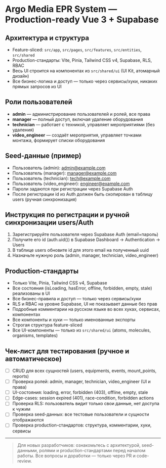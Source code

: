 # Argo Media EPR System — Production-ready Vue 3 + Supabase

## Архитектура и структура
- Feature-sliced: `src/app`, `src/pages`, `src/features`, `src/entities`, `src/shared`
- Production-стандарты: Vite, Pinia, Tailwind CSS v4, Supabase, RLS, RBAC
- Весь UI строится на компонентах из `src/shared/ui` (UI Kit, атомарный дизайн)
- Все бизнес-логика и доступ — только через сервисы/хуки, никаких прямых запросов из UI

## Роли пользователей
- **admin** — администрирование пользователей и ролей, все права
- **manager** — полный доступ, включая удаление оборудования
- **technician** — работает с техникой, управляет мероприятиями (без удаления)
- **video_engineer** — создаёт мероприятия, управляет точками монтажа, формирует списки оборудования

## Seed-данные (пример)
- Пользователь (admin): admin@example.com
- Пользователь (manager): manager@example.com
- Пользователь (technician): tech@example.com
- Пользователь (video_engineer): engineer@example.com
- Пароли задаются при регистрации через Supabase Auth
- После регистрации id из Auth должен быть скопирован в таблицу users (ручная синхронизация)

## Инструкция по регистрации и ручной синхронизации users/Auth
1. Зарегистрируйте пользователя через Supabase Auth (email+пароль)
2. Получите его id (auth.uid()) в Supabase Dashboard → Authentication → Users
3. В таблице users обновите id для этого email на полученный uuid
4. Назначьте нужную роль (admin, manager, technician, video_engineer)

## Production-стандарты
- Только Vite, Pinia, Tailwind CSS v4, Supabase
- Все состояния (isLoading, hasError, offline, forbidden, empty, stale) реализованы в UI
- Все бизнес-правила и доступ — только через сервисы/хуки
- RLS и RBAC на уровне Supabase, UI не показывает данные без прав
- Подробные комментарии на русском языке во всех хуках, сервисах, компонентах
- Все компоненты и хуки — только именованные экспорты
- Строгая структура feature-sliced
- Все UI-компоненты — только из `src/shared/ui` (atoms, molecules, organisms, templates)

## Чек-лист для тестирования (ручное и автоматическое)
- [ ] CRUD для всех сущностей (users, equipments, events, mount_points, reports)
- [ ] Проверка ролей: admin, manager, technician, video_engineer (UI и права)
- [ ] UI-состояния: loading, error, forbidden (403), offline, empty, stale
- [ ] Edge-cases: session expired (401), race-condition, forbidden actions
- [ ] Проверка RLS: пользователь видит только свои данные, нет доступа к чужим
- [ ] Проверка seed-данных: все тестовые пользователи и сущности отображаются
- [ ] Проверка production-стандартов: структура, комментарии, хуки, сервисы

---

> Для новых разработчиков: ознакомьтесь с архитектурой, seed-данными, ролями и production-стандартами перед началом работы. Все вопросы и доработки — только через PR и code-review.
